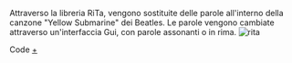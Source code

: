 Attraverso la libreria RiTa, vengono sostituite delle parole all'interno della canzone "Yellow Submarine" dei Beatles. 
Le parole vengono cambiate attraverso un'interfaccia Gui, con parole assonanti o in rima. 
![rita](https://user-images.githubusercontent.com/79698172/122676711-17a81f80-d1d7-11eb-9ea1-e042bfd4ebf0.png)

Code [+](https://editor.p5js.org/Alessia97/full/MY-1F0CBB)
